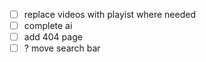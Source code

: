 - [ ] replace videos with playist where needed 
- [ ] complete ai
- [ ] add 404 page
- [ ] ? move search bar